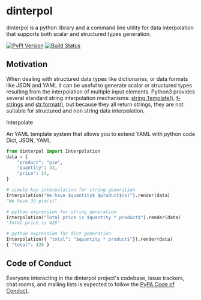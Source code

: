 # dinterpol
dinterpol is a python library and a command line utility for data interpolation that supports both scalar and structured types generation.

[![PyPI Version][pypi-v-image]][pypi-v-link]
[![Build Status][travis-image]][travis-link]

## Motivation
When dealing with structured data types like dictionaries, or data formats like JSON and YAML it can be useful to generate scalar or structured types resulting from the interpolation of multiple input elements. Python3 provides several standard string interpolation mechanisms: [string.Template()], [f-strings] and [str.format()], but because they all return strings, they are not suitable for structured and non string data interpolation.


[string.Template()]: https://docs.python.org/3/library/string.html#string.Template
[f-strings]: https://docs.python.org/3/reference/lexical_analysis.html#f-strings
[str.format()]: https://docs.python.org/3/library/stdtypes.html#str.format

Interpolate

An YAML template system that allows you to extend YAML with python code
Dict, JSON, YAML

```python
from dinterpol import Interpolation
data = {
    "product": "pie",
    "quantity": 33,
    "price": 14,
}

# simple key interpolation for string generation
Interpolation("We have $quantity$ $product$(s)").render(data)
"We have 33 pie(s)"

# python expression for string generation
Interpolation("Total price is $quantity * product$").render(data)
"Total price is 426"

# python expression for dict generation
Interpolation({ "total": "$quantity * product$"}).render(data)
{ "total": 426 }
```


## Code of Conduct

Everyone interacting in the dinterpol project's codebase, issue trackers, chat
rooms, and mailing lists is expected to follow the [PyPA Code of Conduct].


[appveyor-image]: https://img.shields.io/appveyor/ci/d0ugal/mdatapipe/master.svg
[appveyor-link]: https://ci.appveyor.com/project/d0ugal/mdatapipe
[codecov-image]: http://codecov.io/github/mdatapipe/dinterpol/coverage.svg?branch=master
[codecov-link]: http://codecov.io/github/mdatapipe/dinterpol?branch=master
[landscape-image]: https://landscape.io/github/mdatapipe/dinterpol/master/landscape.svg?style=flat
[landscape-link]: https://landscape.io/github/mdatapipe/dinterpol/master
[pypi-v-image]: https://img.shields.io/pypi/v/dinterpol.svg
[pypi-v-link]: https://pypi.org/project/dinterpol/
[travis-image]: https://img.shields.io/travis/mdatapipe/dinterpol/master.svg
[travis-link]: https://travis-ci.org/mdatapipe/dinterpol

[dinterpol]: https://dinterpol.mdatapipe.org
[PyPA Code of Conduct]: https://www.pypa.io/en/latest/code-of-conduct/
